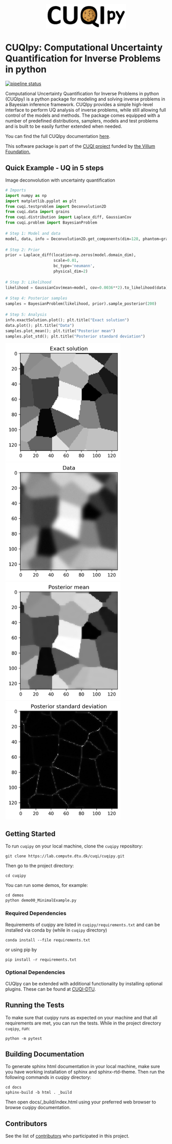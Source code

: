 <div align="center">
<img src="./logo.png" alt="CUQIpy logo" width="250"/>
</div>

# CUQIpy: Computational Uncertainty Quantification for Inverse Problems in python

[![pipeline status](https://lab.compute.dtu.dk/cuqi/cuqipy/badges/master/pipeline.svg)](https://lab.compute.dtu.dk/cuqi/cuqipy/commits/master)

 Computational Uncertainty Quantification for Inverse Problems in python (CUQIpy) is a python package for modeling and solving inverse problems in a Bayesian inference framework. CUQIpy provides a simple high-level interface to perform UQ analysis of inverse problems, while still allowing full control of the models and methods. The package comes equipped with a number of predefined distributions, samplers, models and test problems and is built to be easily further extended when needed.

You can find the full CUQIpy documentation [here](https://cuqi.gitlab.io/cuqipy/). 

 This software package is part of the [CUQI project](https://www.compute.dtu.dk/english/cuqi) funded by [the Villum Foundation.](https://veluxfoundations.dk/en/forskning/teknisk-og-naturvidenskabelig-forskning)

## Quick Example - UQ in 5 steps
Image deconvolution with uncertainty quantification
```python
# Imports
import numpy as np
import matplotlib.pyplot as plt
from cuqi.testproblem import Deconvolution2D
from cuqi.data import grains
from cuqi.distribution import Laplace_diff, GaussianCov 
from cuqi.problem import BayesianProblem

# Step 1: Model and data
model, data, info = Deconvolution2D.get_components(dim=128, phantom=grains())

# Step 2: Prior
prior = Laplace_diff(location=np.zeros(model.domain_dim),
                     scale=0.01,
                     bc_type='neumann',
                     physical_dim=2)

# Step 3: Likelihood
likelihood = GaussianCov(mean=model, cov=0.0036**2).to_likelihood(data)

# Step 4: Posterior samples
samples = BayesianProblem(likelihood, prior).sample_posterior(200)

# Step 5: Analysis
info.exactSolution.plot(); plt.title("Exact solution")
data.plot(); plt.title("Data")
samples.plot_mean(); plt.title("Posterior mean")
samples.plot_std(); plt.title("Posterior standard deviation")
```
<img src="docs/_static/img/deconv2D_exact_sol.png" alt="Exact solution" width="360">

<img src="docs/_static/img/deconv2D_data.png" alt="Data" width="360">

<img src="docs/_static/img/deconv2D_post_mean.png" alt="Posterior mean" width="360">

<img src="docs/_static/img/deconv2D_post_std.png" alt="Posterior standard deviation" width="360">

## Getting Started
To run `cuqipy` on your local machine, clone the `cuqipy` repository:

```{r, engine='bash', count_lines}
git clone https://lab.compute.dtu.dk/cuqi/cuqipy.git
```

Then go to the project directory:
```{r, engine='bash', count_lines}
cd cuqipy
```

You can run some demos, for example: 
```{r, engine='bash', count_lines}
cd demos
python demo00_MinimalExample.py 
```

### Required Dependencies
Requirements of cuqipy are listed in `cuqipy/requirements.txt` and can be installed via conda by (while in `cuqipy` directory)
```{r, engine='bash', count_lines}
conda install --file requirements.txt
```
or using pip by
```{r, engine='bash', count_lines}
pip install -r requirements.txt 
```

### Optional Dependencies
CUQIpy can be extended with additional functionality by installing optional plugins. These can be found at
[CUQI-DTU](https://github.com/CUQI-DTU).

## Running the Tests

To make sure that cuqipy runs as expected on your machine and that all requirements
are met, you can run the tests. While in the project
directory `cuqipy`, run:

```{r, engine='bash', count_lines}
python -m pytest 
```

## Building Documentation

To generate sphinx html documentation in your local machine, 
make sure you have working installation of sphinx and sphinx-rtd-theme. 
Then run the following commands in cuqipy directory:  

```{r, engine='bash', count_lines}
cd docs
sphinx-build -b html . _build
```

Then open docs/_build/index.html using your preferred web browser to browse
cuqipy documentation.

## Contributors

See the list of
[contributors](https://lab.compute.dtu.dk/cuqi/cuqipy/-/graphs/master)
who participated in this project.


